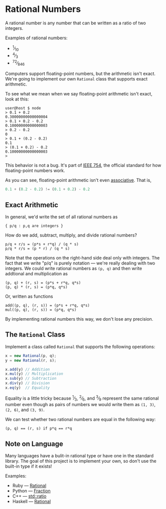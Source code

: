 # Rational Numbers

A rational number is any number that can be written as a ratio of two integers.


Examples of rational numbers:

- <sup>1</sup>&frasl;<sub>10</sub>
- <sup>4</sup>&frasl;<sub>3</sub>
- <sup>72</sup>&frasl;<sub>846</sub>

Computers support floating-point numbers, but the arithmetic isn't exact.  We're going to implement our own `Rational` class that supports exact arithmetic.

To see what we mean when we say floating-point arithmetic isn't exact, look at this:

```console
user@host $ node
> 0.1 + 0.2
0.30000000000000004
> 0.1 + 0.2 - 0.2
0.10000000000000003
> 0.2 - 0.2
0
> 0.1 + (0.2 - 0.2)
0.1
> (0.1 + 0.2) - 0.2
0.10000000000000003
>
```

This behavior is not a bug.  It's part of [IEEE 754](https://en.wikipedia.org/wiki/IEEE_754), the official standard for how floating-point numbers work.

As you can see, floating-point arithmetic isn't even [associative](https://en.wikipedia.org/wiki/Associative_property).  That is,

```javascript
0.1 + (0.2 - 0.2) != (0.1 + 0.2) - 0.2
```

## Exact Arithmetic

In general, we'd write the set of all rational numbers as

```
{ p/q : p,q are integers }
```

How do we add, subtract, multiply, and divide rational numbers?

```
p/q + r/s = (p*s + r*q) / (q * s)
p/q * r/s = (p * r) / (q * s)
```

Note that the operations on the right-hand side deal only with integers.  The fact that we write "p/q" is purely notation — we're really dealing with two integers.  We could write rational numbers as `(p, q)` and then write addtional and multiplication as

```
(p, q) + (r, s) = (p*s + r*q, q*s)
(p, q) * (r, s) = (p*q, q*s)
```

Or, written as functions

```
add((p, q), (r, s)) = (p*s + r*q, q*s)
mul((p, q), (r, s)) = (p*q, q*s)
```

By implementing rational numbers this way, we don't lose any precision.

## The `Rational` Class

Implement a class called `Rational` that supports the following operations:

```javascript
x = new Rational(p, q);
y = new Rational(r, s);

x.add(y) // Addition
x.mul(y) // Multiplication
x.sub(y) // Subtraction
x.div(y) // Division
x.eq(y)  // Equality
```

Equality is a little tricky because <sup>1</sup>&frasl;<sub>3</sub>,  <sup>2</sup>&frasl;<sub>6</sub>, and <sup>3</sup>&frasl;<sub>9</sub> represent the same rational number even though as pairs of numbers we would write them as `(1, 3)`, `(2, 6)`, and `(3, 9)`.

We can test whether two rational numbers are equal in the following way:

```
(p, q) == (r, s) if p*q == r*q
```

## Note on Language

Many languages have a bulit-in rational type or have one in the standard library.  The goal of this project is to implement your own, so don't use the built-in type if it exists!

Examples:

- Ruby — [Rational](https://ruby-doc.org/core-2.6.1/Rational.html)
- Python — [Fraction](https://docs.python.org/3.1/library/fractions.html)
- C++ — [std::ratio](https://en.cppreference.com/w/cpp/numeric/ratio/ratio)
- Haskell — [Rational](https://wiki.haskell.org/Rational)
